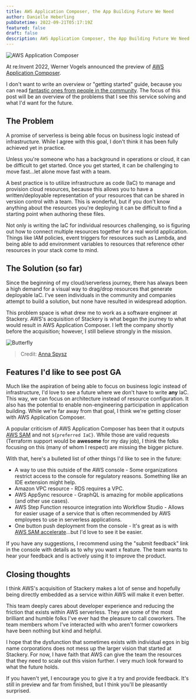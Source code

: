 ```yaml
---
title: AWS Application Composer, the App Building Future We Need
author: Danielle Heberling
pubDatetime: 2022-09-21T05:17:19Z
featured: false
draft: false
description: AWS Application Composer, the App Building Future We Need
---
```


![AWS Application Composer](/assets/app-composer.png)

At re:Invent 2022, Werner Vogels announced the preview of <a href="https://aws.amazon.com/application-composer/" target="_blank" rel="noopener noreferrer">AWS Application Composer</a>.

I don't want to write an overview or "getting started" guide, because you can read <a href="https://dev.to/aws-builders/overview-of-aws-application-composer-3j34" target="\_blank" rel="noopener noreferrer">fantastic ones from people in the community</a>. The focus of this post will be an overview of the problems that I see this service solving and what I'd want for the future.

## The Problem

A promise of serverless is being able focus on business logic instead of infrastructure. While I agree with this goal, I don't think it has been fully achieved yet in practice.

Unless you're someone who has a background in operations or cloud, it can be difficult to get started. Once you get started, it can be challenging to move fast...let alone move fast with a team.

A best practice is to utilize infrastructure as code (IaC) to manage and provision cloud resources, because this allows you to have a written/deployable representation of your resources that can be shared in version control with a team. This is wonderful, but if you don't know anything about the resources you're deploying it can be difficult to find a starting point when authoring these files.

Not only is writing the IaC for individual resources challenging, so is figuring out how to connect multiple resources together for a real world application. Things like IAM policies, event triggers for resources such as Lambda, and being able to add environment variables to resources that reference other resources in your stack come to mind.

## The Solution (so far)

Since the beginning of my cloud/serverless journey, there has always been a high demand for a visual way to drag/drop resources that generate deployable IaC. I've seen individuals in the community and companies attempt to build a solution, but none have resulted in widespread adoption.

This problem space is what drew me to work as a software engineer at Stackery. AWS's acquisition of Stackery is what began the journey to what would result in AWS Application Composer. I left the company shortly before the acquisition; however, I still believe strongly in the mission.

![Butterfly](/assets/butterfly.jpg)

> Credit: <a href="https://twitter.com/annaspies" target="_blank" rel="noopener noreferrer">Anna Spysz</a>

## Features I'd like to see post GA

Much like the aspiration of being able to focus on business logic instead of infrastructure, I'd love to see a future where we don't have to write **any** IaC. This way, we can focus on architecture instead of resource configuration. It also has the potential to enable non-engineering participation in application building. While we're far away from that goal, I think we're getting closer with AWS Application Composer.

A popular criticism of AWS Application Composer has been that it outputs <a href="https://aws.amazon.com/serverless/sam/" target="_blank" rel="noopener noreferrer">AWS SAM</a> and not `${preferred IaC}`. While those are valid requests (Terraform support would be **awesome** for my day job), I think the folks focusing on this (many of whom I respect) are missing the bigger picture.

With that, here's a bulleted list of other things I'd like to see in the future:

- A way to use this outside of the AWS console - Some organizations restrict access to the console for regulatory reasons. Something like an IDE extension might help.
- Amazon VPC resource - RDS requires a VPC.
- AWS AppSync resource - GraphQL is amazing for mobile applications (and other use cases).
- AWS Step Function resource integration into Workflow Studio - Allows for easier usage of a service that is often recommended by AWS employees to use in serverless applications.
- One button push deployment from the console - It's great as is with
  <a href="https://docs.aws.amazon.com/serverless-application-model/latest/developerguide/accelerate.html" target="_blank" rel="noopener noreferrer"> AWS SAM accelerate</a>...but I'd love to see it be easier.

If you have any suggestions, I recommend using the "submit feedback" link in the console with details as to why you want x feature. The team wants to hear your feedback and is actively using it to improve the product.

## Closing thoughts

I think AWS's acquisition of Stackery makes a lot of sense and hopefully being directly embedded as a service within AWS will make it even better.

This team deeply cares about developer experience and reducing the friction that exists within AWS serverless. They are some of the most brilliant and humble folks I've ever had the pleasure to call coworkers. The team members whom I've interacted with who aren't former coworkers have been nothing but kind and helpful.

I hope that the dysfunction that sometimes exists with individual egos in big name corporations does not mess up the larger vision that started at Stackery. For now, I have faith that AWS can give the team the resources that they need to scale out this vision further. I very much look forward to what the future holds.

If you haven't yet, I encourage you to give it a try and provide feedback. It's still in preview and far from finished, but I think you'll be pleasantly surprised.
